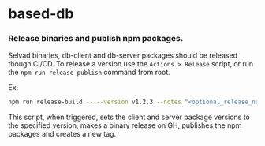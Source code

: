 # based-db

### Release binaries and publish npm packages.

Selvad binaries, db-client and db-server packages should be released though CI/CD.
To release a version use the `Actions > Release` script, or run the `npm run release-publish` command from root.

Ex:
```bash
npm run release-build -- --version v1.2.3 --notes "<optional_release_notes>"
````

This script, when triggered, sets the client and server package versions to the specified version, makes a binary release on GH, publishes the npm packages and creates a new tag.
